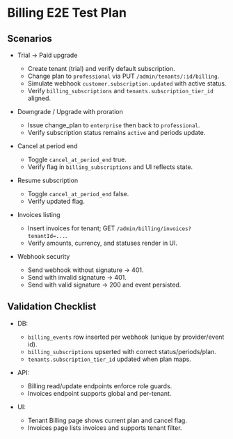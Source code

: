 # Billing E2E Test Plan

## Scenarios

- Trial → Paid upgrade
  - Create tenant (trial) and verify default subscription.
  - Change plan to `professional` via PUT `/admin/tenants/:id/billing`.
  - Simulate webhook `customer.subscription.updated` with active status.
  - Verify `billing_subscriptions` and `tenants.subscription_tier_id` aligned.

- Downgrade / Upgrade with proration
  - Issue change_plan to `enterprise` then back to `professional`.
  - Verify subscription status remains `active` and periods update.

- Cancel at period end
  - Toggle `cancel_at_period_end` true.
  - Verify flag in `billing_subscriptions` and UI reflects state.

- Resume subscription
  - Toggle `cancel_at_period_end` false.
  - Verify updated flag.

- Invoices listing
  - Insert invoices for tenant; GET `/admin/billing/invoices?tenantId=...`.
  - Verify amounts, currency, and statuses render in UI.

- Webhook security
  - Send webhook without signature → 401.
  - Send with invalid signature → 401.
  - Send with valid signature → 200 and event persisted.

## Validation Checklist

- DB:
  - `billing_events` row inserted per webhook (unique by provider/event id).
  - `billing_subscriptions` upserted with correct status/periods/plan.
  - `tenants.subscription_tier_id` updated when plan maps.

- API:
  - Billing read/update endpoints enforce role guards.
  - Invoices endpoint supports global and per-tenant.

- UI:
  - Tenant Billing page shows current plan and cancel flag.
  - Invoices page lists invoices and supports tenant filter.


